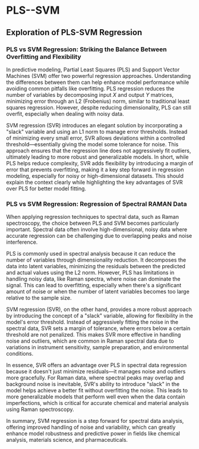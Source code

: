 # PLS--SVM

## Exploration of PLS-SVM Regression

### PLS vs SVM Regression: Striking the Balance Between Overfitting and Flexibility
In predictive modeling, Partial Least Squares (PLS) and Support Vector Machines (SVM) offer two powerful regression approaches. Understanding the differences between them can help enhance model performance while avoiding common pitfalls like overfitting.
PLS regression reduces the number of variables by decomposing input $X$ and output $Y$ matrices, minimizing error through an L2 (Frobenius) norm, similar to traditional least squares regression. However, despite reducing dimensionality, PLS can still overfit, especially when dealing with noisy data. 

SVM regression (SVR) introduces an elegant solution by incorporating a "slack" variable and using an L1 norm to manage error thresholds. Instead of minimizing every small error, SVR allows deviations within a controlled threshold—essentially giving the model some tolerance for noise. This approach ensures that the regression line does not aggressively fit outliers, ultimately leading to more robust and generalizable models.
In short, while PLS helps reduce complexity, SVR adds flexibility by introducing a margin of error that prevents overfitting, making it a key step forward in regression modeling, especially for noisy or high-dimensional datasets.
This should explain the context clearly while highlighting the key advantages of SVR over PLS for better model fitting.

### PLS vs SVM Regression: Regression of Spectral RAMAN Data

When applying regression techniques to spectral data, such as Raman spectroscopy, the choice between PLS and SVM becomes particularly important. Spectral data often involve high-dimensional, noisy data where accurate regression can be challenging due to overlapping peaks and noise interference. 

PLS is commonly used in spectral analysis because it can reduce the number of variables through dimensionality reduction. It decomposes the data into latent variables, minimizing the residuals between the predicted and actual values using the L2 norm. However, PLS has limitations in handling noisy data, like Raman spectra, where noise can dominate the signal. This can lead to overfitting, especially when there's a significant amount of noise or when the number of latent variables becomes too large relative to the sample size.

SVM regression (SVR), on the other hand, provides a more robust approach by introducing the concept of a "slack" variable, allowing for flexibility in the model's error threshold. Instead of aggressively fitting the noise in the spectral data, SVR sets a margin of tolerance, where errors below a certain threshold are not penalized. This makes SVR more effective in handling noise and outliers, which are common in Raman spectral data due to variations in instrument sensitivity, sample preparation, and environmental conditions.

In essence, SVR offers an advantage over PLS in spectral data regression because it doesn't just minimize residuals—it manages noise and outliers more gracefully. For Raman data, where spectral peaks may overlap and background noise is inevitable, SVR's ability to introduce "slack" in the model helps achieve a better fit without overfitting the noise. This leads to more generalizable models that perform well even when the data contain imperfections, which is critical for accurate chemical and material analysis using Raman spectroscopy.

In summary, SVM regression is a step forward for spectral data analysis, offering improved handling of noise and variability, which can greatly enhance model robustness and predictive power in fields like chemical analysis, materials science, and pharmaceuticals.
